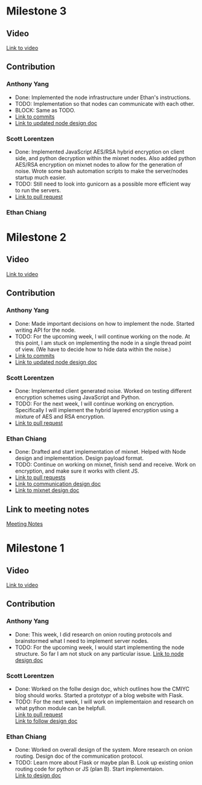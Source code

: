 # Milestone 3

## Video 
[Link to video](https://youtu.be/8lus37fdeNo)

## Contribution
### Anthony Yang
* Done: Implemented the node infrastructure under Ethan's instructions.
* TODO: Implementation so that nodes can communicate with each other.
* BLOCK: Same as TODO.
* [Link to commits](https://github.com/ECS153/final-project-group-catch-me-if-you-can/commit/58c61ea18b14b9a10848bde229fbaa23933c39c2)
* [Link to updated node design doc](https://docs.google.com/document/d/1dbC9gJvCgyTVsaopRKNBOPJZnjFKXFHqV19T7Wt-1sw/edit?usp=sharing)
### Scott Lorentzen
* Done: Implemented JavaScript AES/RSA hybrid encryption on client side, and python decryption within the mixnet nodes. Also added python AES/RSA encryption on mixnet nodes to allow for the generation of noise. Wrote some bash automation scripts to make the server/nodes startup much easier.
* TODO: Still need to look into gunicorn as a possible more efficient way to run the servers.
* [Link to pull request](https://github.com/ECS153/final-project-group-catch-me-if-you-can/pull/2) 
### Ethan Chiang


# Milestone 2

## Video
[Link to video](https://youtu.be/ESGTRwHxJi0)

## Contribution
### Anthony Yang
* Done: Made important decisions on how to implement the node. Started writing API for the node. 
* TODO:
For the upcoming week, I will continue working on the node. At this point, I am stuck on implementing the node in a single thread point of view. (We have to decide how to hide data within the noise.)
* [Link to commits](https://github.com/ECS153/final-project-group-catch-me-if-you-can/commit/9c5b888251488bde4be9a0d1aae47fdd06086ea1)
* [Link to updated node design doc](https://docs.google.com/document/d/1dbC9gJvCgyTVsaopRKNBOPJZnjFKXFHqV19T7Wt-1sw/edit?usp=sharing)

### Scott Lorentzen
* Done: 
Implemented client generated noise. Worked on testing different encryption schemes using JavaScript and Python.
* TODO:
For the next week, I will continue working on encryption. Specifically I will implement the hybrid layered encryption using a mixture of AES and RSA encryption.  
* [Link to pull request](https://github.com/ECS153/final-project-group-catch-me-if-you-can/pull/2)  

### Ethan Chiang
* Done:
Drafted and start implementation of mixnet. Helped with Node design and implementation. Design payload format. 
* TODO:
Continue on working on mixnet, finish send and receive. Work on encryption, and make sure it works with client JS.  
* [Link to pull requests](https://github.com/ECS153/final-project-group-catch-me-if-you-can/pull/4/)
* [Link to communication design doc](https://docs.google.com/document/d/19onjzhucERwFjXTuXm8a50Hb7GHRIj3y9smZuJ6jJjg/edit?usp=sharing)
* [Link to mixnet design doc](https://docs.google.com/document/d/1b_i8GX-ESk5HST2GGUbwnlR8nmCN1DbaHudI-Lw0fNs/edit?usp=sharing)

## Link to meeting notes  
[Meeting Notes](https://docs.google.com/document/d/13nuzrEe7XipyKbtna90X-YhBOP07sIHceZHiEE8fTyI/edit?usp=sharing)

# Milestone 1

## Video
[Link to video](https://www.youtube.com/watch?v=o31LfDrhq-c&feature=youtu.be)
## Contribution

### Anthony Yang
* Done:
This week, I did research on onion routing protocols and brainstormed what I need to implement server nodes. 
* TODO:
For the upcoming week, I would start implementing the node structure. So far I am not stuck on any particular issue. 
[Link to node design doc](https://docs.google.com/document/d/1dbC9gJvCgyTVsaopRKNBOPJZnjFKXFHqV19T7Wt-1sw/edit?usp=sharing)

### Scott Lorentzen
* Done: 
Worked on the follw design doc, which outlines how the CMIYC blog should works. Started a prototypr of a blog website with Flask. 
* TODO:
For the next week, I will work on implementaion and research on what python module can be helpfull.  
[Link to pull request](https://github.com/ECS153/final-project-group-catch-me-if-you-can/pull/1)  
[Link to follow design doc](https://drive.google.com/file/d/1rimZ2-SVYcMUg2qWhu2FLg6AAwGhcq6t/view?usp=sharing)

### Ethan Chiang
* Done:
Worked on overall design of the system. More research on onion routing. Design doc of the communication protocol.
* TODO:
Learn more about Flask or maybe plan B. Look up existing onion routing code for python or JS (plan B). Start implementaion.   
[Link to design doc](https://docs.google.com/document/d/19onjzhucERwFjXTuXm8a50Hb7GHRIj3y9smZuJ6jJjg/edit?usp=sharing)




